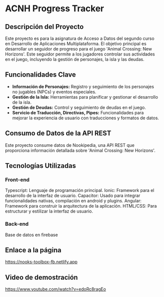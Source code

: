 # ACNH Progress Tracker
## Descripción del Proyecto
Este proyecto es para la asignatura de Acceso a Datos del segundo curso en Desarrollo de Aplicaciones Multiplataforma. El objetivo principal es desarrollar un seguidor de progreso para el juego 'Animal Crossing: New Horizons'. Este seguidor permite a los jugadores controlar sus actividades en el juego, incluyendo la gestión de personajes, la isla y las deudas.

## Funcionalidades Clave
- **Información de Personajes:** Registro y seguimiento de los personajes no jugables (NPCs) y eventos especiales.
- **Gestión de la Isla:** Herramientas para planificar y gestionar el desarrollo de la isla.
- **Gestión de Deudas:** Control y seguimiento de deudas en el juego.
- **Servicio de Traducción, Directivas, Pipes:** Funcionalidades para mejorar la experiencia de usuario con traducciones y formatos de datos.

## Consumo de Datos de la API REST
Este proyecto consume datos de Nookipedia, una API REST que proporciona información detallada sobre 'Animal Crossing: New Horizons'. 

## Tecnologías Utilizadas
### Front-end
Typescript: Lenguaje de programación principal.
Ionic: Framework para el desarrollo de la interfaz de usuario.
Capacitor: Usado para integrar funcionalidades nativas, compilación en android y plugins.
Angular: Framework para construir la arquitectura de la aplicación.
HTML/CSS: Para estructurar y estilizar la interfaz de usuario.
### Back-end
Base de datos en firebase

## Enlace a la página
https://nooks-toolbox-fb.netlify.app

## Video de demostración
https://www.youtube.com/watch?v=edoRc8ragEo
